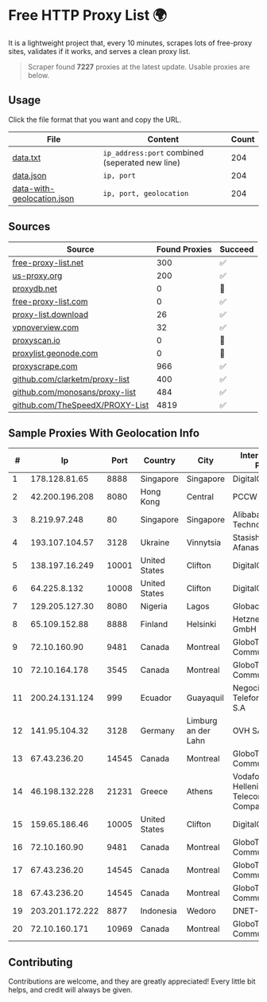 
# Free HTTP Proxy List 🌍

It is a lightweight project that, every 10 minutes, scrapes lots of free-proxy sites, validates if it works, and serves a clean proxy list.


> Scraper found **7227** proxies at the latest update. Usable proxies are below.

## Usage

Click the file format that you want and copy the URL.


|File|Content|Count|
|----|-------|-----|
|[data.txt](https://raw.githubusercontent.com/themiralay/Proxy-List-World/master/data.txt)|`ip_address:port` combined (seperated new line)|204|
|[data.json](https://raw.githubusercontent.com/themiralay/Proxy-List-World/master/data.json)|`ip, port`|204|
|[data-with-geolocation.json](https://raw.githubusercontent.com/themiralay/Proxy-List-World/master/data-with-geolocation.json)|`ip, port, geolocation`|204|

## Sources

|Source|Found Proxies|Succeed|
|------|-------------|-------|
|[free-proxy-list.net](https://free-proxy-list.net)|300|✅|
|[us-proxy.org](https://www.us-proxy.org)|200|✅|
|[proxydb.net](http://proxydb.net)|0|🚫|
|[free-proxy-list.com](https://free-proxy-list.com/?page=&port=&type%5B%5D=http&type%5B%5D=https&up_time=0&search=Search)|0|✅|
|[proxy-list.download](https://www.proxy-list.download/HTTP)|26|✅|
|[vpnoverview.com](https://vpnoverview.com/privacy/anonymous-browsing/free-proxy-servers)|32|✅|
|[proxyscan.io](https://www.proxyscan.io)|0|🚫|
|[proxylist.geonode.com](https://proxylist.geonode.com/api/proxy-list?limit=300&page=1&sort_by=lastChecked&sort_type=desc&protocols=http,https)|0|🚫|
|[proxyscrape.com](https://api.proxyscrape.com/v2/?request=displayproxies&protocol=http&timeout=10000&country=all&ssl=all&anonymity=all)|966|✅|
|[github.com/clarketm/proxy-list](https://raw.githubusercontent.com/clarketm/proxy-list/master/proxy-list-raw.txt)|400|✅|
|[github.com/monosans/proxy-list](https://raw.githubusercontent.com/monosans/proxy-list/main/proxies/http.txt)|484|✅|
|[github.com/TheSpeedX/PROXY-List](https://raw.githubusercontent.com/TheSpeedX/PROXY-List/master/http.txt)|4819|✅|


## Sample Proxies With Geolocation Info

|#|Ip|Port|Country|City|Internet Service Provider|
|-|--|----|-------|----|-------------------------|
|1|178.128.81.65|8888|Singapore|Singapore|DigitalOcean, LLC|
|2|42.200.196.208|8080|Hong Kong|Central|PCCW IMSBiz|
|3|8.219.97.248|80|Singapore|Singapore|Alibaba (US) Technology Co., Ltd.|
|4|193.107.104.57|3128|Ukraine|Vinnytsia|Stasishen Aleksandr Afanasiyovich|
|5|138.197.16.249|10001|United States|Clifton|DigitalOcean, LLC|
|6|64.225.8.132|10008|United States|Clifton|DigitalOcean, LLC|
|7|129.205.127.30|8080|Nigeria|Lagos|Globacom Limited|
|8|65.109.152.88|8888|Finland|Helsinki|Hetzner Online GmbH|
|9|72.10.160.90|9481|Canada|Montreal|GloboTech Communications|
|10|72.10.164.178|3545|Canada|Montreal|GloboTech Communications|
|11|200.24.131.124|999|Ecuador|Guayaquil|Negocios Y Telefonia Nedetel S.A|
|12|141.95.104.32|3128|Germany|Limburg an der Lahn|OVH SAS|
|13|67.43.236.20|14545|Canada|Montreal|GloboTech Communications|
|14|46.198.132.228|21231|Greece|Athens|Vodafone-panafon Hellenic Telecommunications Company SA|
|15|159.65.186.46|10005|United States|Clifton|DigitalOcean, LLC|
|16|72.10.160.90|9481|Canada|Montreal|GloboTech Communications|
|17|67.43.236.20|14545|Canada|Montreal|GloboTech Communications|
|18|67.43.236.20|14545|Canada|Montreal|GloboTech Communications|
|19|203.201.172.222|8877|Indonesia|Wedoro|DNET-SBY|
|20|72.10.160.171|10969|Canada|Montreal|GloboTech Communications|



## Contributing

Contributions are welcome, and they are greatly appreciated! Every
little bit helps, and credit will always be given.

